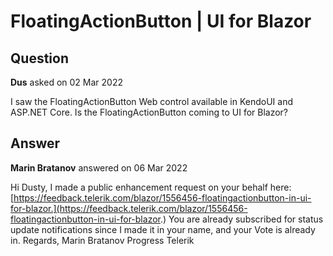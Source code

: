 # FloatingActionButton | UI for Blazor

## Question

**Dus** asked on 02 Mar 2022

I saw the FloatingActionButton Web control available in KendoUI and ASP.NET Core. Is the FloatingActionButton coming to UI for Blazor?

## Answer

**Marin Bratanov** answered on 06 Mar 2022

Hi Dusty, I made a public enhancement request on your behalf here: [https://feedback.telerik.com/blazor/1556456-floatingactionbutton-in-ui-for-blazor.](https://feedback.telerik.com/blazor/1556456-floatingactionbutton-in-ui-for-blazor.) You are already subscribed for status update notifications since I made it in your name, and your Vote is already in. Regards, Marin Bratanov Progress Telerik
